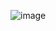 ![image](https://user-images.githubusercontent.com/125115151/225183592-d0abcbf8-230c-43ce-92d1-e4be457a343f.png)
